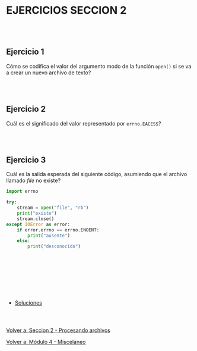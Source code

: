 # **EJERCICIOS SECCION 2**  
<br></br>  

## **Ejercicio 1**  

Cómo se codifica el valor del argumento modo de la función ```open()``` si se va a crear un nuevo archivo de texto?

<br></br>  

## **Ejercicio 2**  

Cuál es el significado del valor representado por ```errno.EACESS```?

<br></br>  

## **Ejercicio 3**  

Cuál es la salida esperada del siguiente código, asumiendo que el archivo llamado *file* no existe?  
```python
import errno

try:
    stream = open("file", "rb")
    print("existe")
    stream.close()
except IOError as error:
    if error.errno == errno.ENOENT:
        print("ausente")
    else:
        print("desconocido")
```


<br></br>  

#  
<br></br>

- [Soluciones](Sec2-ejsol.md)
<br></br>

#  

[Volver a: Seccion 2 - Procesando archivos](_Seccion2.md)  

[Volver a: Módulo 4 - Misceláneo](../README.md)